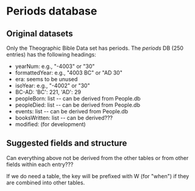 # Periods database

## Original datasets

Only the Theographic Bible Data set has periods.
The *periods* DB (250 entries) has the following headings:

- yearNum: e.g., "-4003" or "30"
- formattedYear: e.g., "4003 BC" or "AD 30"
- era: seems to be unused
- isoYear: e.g., "-4002" or "30"
- BC-AD: 'BC': 221, 'AD': 29
- peopleBorn: list -- can be derived from People.db
- peopleDied: list -- can be derived from People.db
- events: list -- can be derived from People.db
- booksWritten: list -- can be derived???
- modified: (for development)

## Suggested fields and structure

Can everything above not be derived from the other tables
or from other fields within each entry???

If we do need a table, the key will be prefixed with W (for "when")
if they are combined into other tables.
